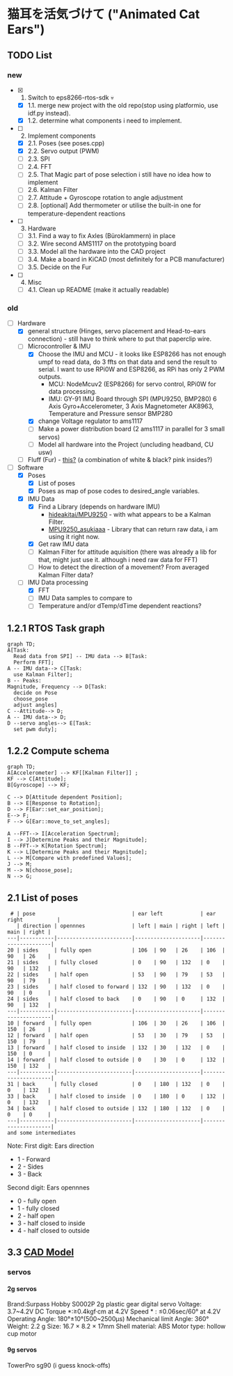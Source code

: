 # 猫耳を活気づけて ("Animated Cat Ears")

## TODO List
### new
  - [x] 1. Switch to eps8266-rtos-sdk :skull:
    - [x] 1.1. merge new project with the old repo(stop using platformio, use idf.py instead).
    - [x] 1.2. determine what components i need to implement.
  - [ ] 2. Implement components
    - [x] 2.1. Poses (see poses.cpp)
    - [x] 2.2. Servo output (PWM)
    - [ ] 2.3. SPI
    - [ ] 2.4. FFT
    - [ ] 2.5. That Magic part of pose selection i still have no idea how to implement
    - [ ] 2.6. Kalman Filter
    - [ ] 2.7. Attitude + Gyroscope rotation to angle adjustment
    - [ ] 2.8. \[optional\] Add thermometer or utilise the built-in one for temperature-dependent reactions
  - [ ] 3. Hardware 
    - [ ] 3.1. Find a way to fix Axles (Büroklammern) in place
    - [ ] 3.2. Wire second AMS1117 on the prototyping board
    - [ ] 3.3. Model all the hardware into the CAD project
    - [ ] 3.4. Make a board in KiCAD (most definitely for a PCB manufacturer)
    - [ ] 3.5. Decide on the Fur
  - [ ] 4. Misc
    - [ ] 4.1. Clean up README (make it actually readable)

### old
- [ ] Hardware 
  - [x] general structure (Hinges, servo placement and Head-to-ears connection) - still have to think where to put that paperclip wire.
  - [ ] Microcontroller & IMU
    - [x] Choose the IMU and MCU - it looks like ESP8266 has not enough umpf to read data, do 3 ffts on that data and send the result to serial. I want to use RPi0W and ESP8266, as RPi has only 2 PWM outputs. 
      - MCU: NodeMcuv2 (ESP8266) for servo control, RPi0W for data processing.
      - IMU: GY-91 IMU Board through SPI (MPU9250, BMP280) 6 Axis Gyro+Accelerometer, 3 Axis Magnetometer AK8963, Temperature and Pressure sensor BMP280
    - [x] change Voltage regulator to ams1117 
    - [ ] Make a power distribution board (2 ams1117 in parallel for 3 small servos)
    - [ ] Model all hardware into the Project (uncluding headband, CU usw)
  - [ ] Fluff (Fur) - [this?](https://www.amazon.de/WLLHYF-zotteligen-flauschige-Stuhlabdeckung-Weihnachten/dp/B0BJKKF45H) (a combination of white & black? pink insides?)

- [ ] Software
  - [x] Poses 
    - [x] List of poses 
    - [x] Poses as map of pose codes to desired_angle variables.
  - [x] IMU Data
    - [x] Find a Library (depends on hardware IMU)
      - [hideakitai/MPU9250](https://github.com/hideakitai/MPU9250) - with what appears to be a Kalman Filter.
      - [MPU9250_asukiaaa](https://github.com/asukiaaa/MPU9250_asukiaaa) - Library that can return raw data, i am using it right now.
    - [x] Get raw IMU data
    - [ ] Kalman Filter for attitude aquisition (there was already a lib for that, might just use it. although i need raw data for FFT)
    - [ ] How to detect the direction of a movement? From averaged Kalman Filter data?
  - [ ] IMU Data processing
    - [x] FFT  
    - [ ] IMU Data samples to compare to
    - [ ] Temperature and/or dTemp/dTime dependent reactions?

## 1.2.1 RTOS Task graph
```mermaid
graph TD;
A[Task: 
  Read data from SPI] -- IMU data --> B[Task: 
  Perform FFT];
A -- IMU data--> C[Task: 
  use Kalman Filter];
B -- Peaks: 
Magnitude, Frequency --> D[Task: 
  decide on Pose
  choose_pose
  adjust angles]
C --Attitude--> D;
A -- IMU data--> D;
D --servo angles--> E[Task:
  set pwm duty];
```

## 1.2.2 Compute schema
```mermaid
graph TD;
A[Accelerometer] --> KF[[Kalman Filter]] ;
KF --> C[Attitude];
B[Gyroscope] --> KF;

C --> D[Attitude dependent Position];
B --> E[Response to Rotation];
D --> F[Ear::set_ear_position];
E--> F;
F --> G[Ear::move_to_set_angles];

A --FFT--> I[Acceleration Spectrum];
I --> J[Determine Peaks and their Magnitude];
B --FFT--> K[Rotation Spectrum];
K --> L[Determine Peaks and their Magnitude];
L --> M[Compare with predefined Values];
J --> M;
M --> N[choose_pose];
N --> G;
```

## 2.1 List of poses
```text
 # | pose                               | ear left            | ear right           |
   | direction | opennnes               | left | main | right | left | main | right |
---|-----------|------------------------|---------------------|---------------------|
20 | sides     | fully open             | 106  | 90   | 26    | 106  | 90   | 26    |
21 | sides     | fully closed           | 0    | 90   | 132   | 0    | 90   | 132   |
22 | sides     | half open              | 53   | 90   | 79    | 53   | 90   | 79    |
23 | sides     | half closed to forward | 132  | 90   | 132   | 0    | 90   | 0     |
24 | sides     | half closed to back    | 0    | 90   | 0     | 132  | 90   | 132   |
---|-----------|------------------------|---------------------|---------------------|
10 | forward   | fully open             | 106  | 30   | 26    | 106  | 150  | 26    |
12 | forward   | half open              | 53   | 30   | 79    | 53   | 150  | 79    |
13 | forward   | half closed to inside  | 132  | 30   | 132   | 0    | 150  | 0     |
14 | forward   | half closed to outside | 0    | 30   | 0     | 132  | 150  | 132   |
---|-----------|------------------------|---------------------|---------------------|
31 | back      | fully closed           | 0    | 180  | 132   | 0    | 0    | 132   |
33 | back      | half closed to inside  | 0    | 180  | 0     | 132  | 0    | 132   |
34 | back      | half closed to outside | 132  | 180  | 132   | 0    | 0    | 0     |
---|-----------|------------------------|---------------------|---------------------|
and some intermediates
```
Note:
First digit: Ears direction
  - 1 - Forward
  - 2 - Sides 
  - 3 - Back

Second digit: Ears opennnes
  - 0 - fully open 
  - 1 - fully closed
  - 2 - half open
  - 3 - half closed to inside
  - 4 - half closed to outside

## 3.3 [CAD Model](https://cad.onshape.com/documents/12e9aba77e87c6321bec619e/w/794df45025b857e20fcdd77e/e/3349def638c04338ac328868?renderMode=0&uiState=658ed7810e636f5b707b00f6)

### servos
#### 2g servos
Brand:Surpass Hobby
S0002P 2g plastic gear digital servo
Voltage: 3.7\~4.2V DC
Torque *:≥0.4kgf·cm at 4.2V
Speed * : ≤0.06sec/60° at 4.2V
Operating Angle: 180°±10°(500\~2500μs)
Mechanical limit Angle: 360°
Weight: 2.2 g
Size: 16.7 × 8.2 × 17mm
Shell material: ABS
Motor type: hollow cup motor

#### 9g servos
TowerPro sg90 (i guess knock-offs)

